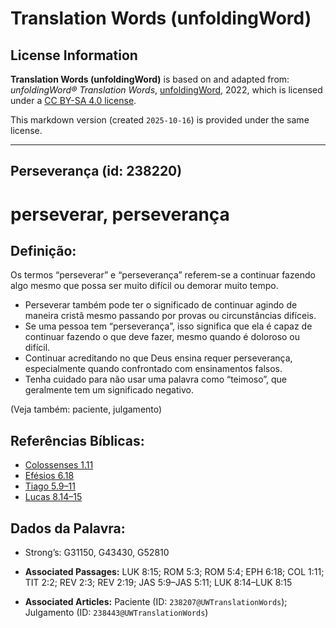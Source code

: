 # Translation Words (unfoldingWord)

## License Information

**Translation Words (unfoldingWord)** is based on and adapted from: _unfoldingWord® Translation Words_, [unfoldingWord](https://unfoldingword.org/utw), 2022, which is licensed under a [CC BY-SA 4.0 license](https://creativecommons.org/licenses/by-sa/4.0/legalcode.en).

This markdown version (created `2025-10-16`) is provided under the same license.



--------------------------------

## Perseverança (id: 238220)

perseverar, perseverança
========================

Definição:
----------

Os termos “perseverar” e “perseverança” referem\-se a continuar fazendo algo mesmo que possa ser muito difícil ou demorar muito tempo.

* Perseverar também pode ter o significado de continuar agindo de maneira cristã mesmo passando por provas ou circunstâncias difíceis.
* Se uma pessoa tem “perseverança”, isso significa que ela é capaz de continuar fazendo o que deve fazer, mesmo quando é doloroso ou difícil.
* Continuar acreditando no que Deus ensina requer perseverança, especialmente quando confrontado com ensinamentos falsos.
* Tenha cuidado para não usar uma palavra como “teimoso”, que geralmente tem um significado negativo.

(Veja também: paciente, julgamento)

Referências Bíblicas:
---------------------

* [Colossenses 1\.11](https://ref.ly/Col1:11)
* [Efésios 6\.18](https://ref.ly/Eph6:18)
* [Tiago 5\.9–11](https://ref.ly/Jas5:9-Jas5:11)
* [Lucas 8\.14–15](https://ref.ly/Luke8:14-Luke8:15)

Dados da Palavra:
-----------------

* Strong’s: G31150, G43430, G52810

* **Associated Passages:** LUK 8:15; ROM 5:3; ROM 5:4; EPH 6:18; COL 1:11; TIT 2:2; REV 2:3; REV 2:19; JAS 5:9–JAS 5:11; LUK 8:14–LUK 8:15
* **Associated Articles:** Paciente (ID: `238207@UWTranslationWords`); Julgamento (ID: `238443@UWTranslationWords`)

